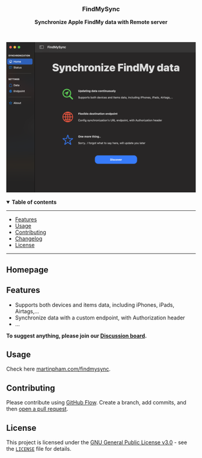 <div align="center">
  <p>
    <h3>
      <b>
        FindMySync
      </b>
    </h3>
  </p>
  <p>
    <b>
      Synchronize Apple FindMy data with Remote server
    </b>
  </p>
  <p>

  </p>
  <br />
  <p>

![FindMySync](./docs/screenshot.png)

  </p>
</div>

<details open>
  <summary><b>Table of contents</b></summary>

---

- [Features](#features)
- [Usage](#usage)
- [Contributing](#contributing)
- [Changelog](#changelog)
- [License](#license)

---

</details>

## **Homepage**



## **Features**

- Supports both devices and items data, including iPhones, iPads, Airtags,...
- Synchronize data with a custom endpoint, with Authorization header
- ...

**To suggest anything, please join our [Discussion board](https://github.com/MartinPham/FindMySync/discussions).**


## **Usage**
Check here [martinpham.com/findmysync](https://www.martinpham.com/findmysync/).


## **Contributing**

Please contribute using [GitHub Flow](https://guides.github.com/introduction/flow). Create a branch, add commits, and then [open a pull request](https://github.com/MartinPham/FindMySync/compare).

## **License**

This project is licensed under the [GNU General Public License v3.0](https://opensource.org/licenses/gpl-3.0.html) - see the [`LICENSE`](LICENSE) file for details.